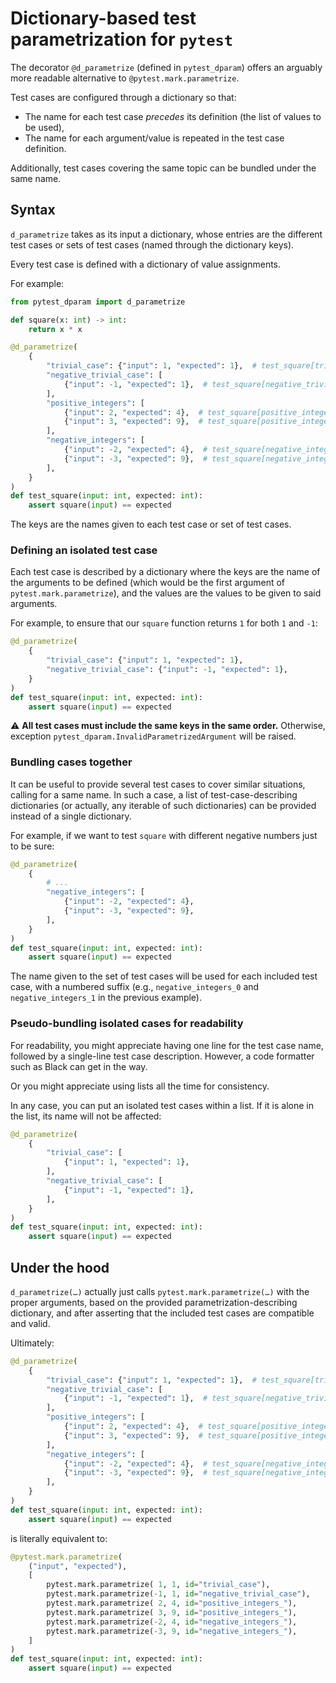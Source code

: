 # Dictionary-based test parametrization for `pytest`

The decorator `@d_parametrize` (defined in `pytest_dparam`) offers an arguably more readable alternative to `@pytest.mark.parametrize`.

Test cases are configured through a dictionary so that:
- The name for each test case *precedes* its definition (the list of values to be used),
- The name for each argument/value is repeated in the test case definition.

Additionally, test cases covering the same topic can be bundled under the same name.

## Syntax

`d_parametrize` takes as its input a dictionary, whose entries are the different test cases or sets of test cases (named through the dictionary keys).

Every test case is defined with a dictionary of value assignments.

For example:

```python
from pytest_dparam import d_parametrize

def square(x: int) -> int:
    return x * x

@d_parametrize(
    {
        "trivial_case": {"input": 1, "expected": 1},  # test_square[trivial_case]
        "negative_trivial_case": [
            {"input": -1, "expected": 1},  # test_square[negative_trivial_case]
        ],
        "positive_integers": [
            {"input": 2, "expected": 4},  # test_square[positive_integers_0]
            {"input": 3, "expected": 9},  # test_square[positive_integers_1]
        ],
        "negative_integers": [
            {"input": -2, "expected": 4},  # test_square[negative_integers_0]
            {"input": -3, "expected": 9},  # test_square[negative_integers_1]
        ],
    }
)
def test_square(input: int, expected: int):
    assert square(input) == expected
```

The keys are the names given to each test case or set of test cases.

### Defining an isolated test case

Each test case is described by a dictionary where the keys are the name of the arguments to be defined
(which would be the first argument of `pytest.mark.parametrize`),
and the values are the values to be given to said arguments.

For example, to ensure that our `square` function returns `1` for both `1` and `-1`:

```python
@d_parametrize(
    {
        "trivial_case": {"input": 1, "expected": 1},
        "negative_trivial_case": {"input": -1, "expected": 1},
    }
)
def test_square(input: int, expected: int):
    assert square(input) == expected
```

⚠ **All test cases must include the same keys in the same order.**
Otherwise, exception `pytest_dparam.InvalidParametrizedArgument` will be raised.

### Bundling cases together

It can be useful to provide several test cases to cover similar situations, calling for a same name.
In such a case, a list of test-case-describing dictionaries (or actually, any iterable of such dictionaries) can be provided instead of a single dictionary.

For example, if we want to test `square` with different negative numbers just to be sure:
```python
@d_parametrize(
    {
        # ...
        "negative_integers": [
            {"input": -2, "expected": 4},
            {"input": -3, "expected": 9},
        ],
    }
)
def test_square(input: int, expected: int):
    assert square(input) == expected
```

The name given to the set of test cases will be used for each included test case, with a numbered suffix (e.g., `negative_integers_0` and `negative_integers_1` in the previous example).

### Pseudo-bundling isolated cases for readability

For readability, you might appreciate having one line for the test case name, followed by a single-line test case description.
However, a code formatter such as Black can get in the way.

Or you might appreciate using lists all the time for consistency.

In any case, you can put an isolated test cases within a list. If it is alone in the list, its name will not be affected:
```python
@d_parametrize(
    {
        "trivial_case": [
            {"input": 1, "expected": 1},
        ],
        "negative_trivial_case": [
            {"input": -1, "expected": 1},
        ],
    }
)
def test_square(input: int, expected: int):
    assert square(input) == expected
```


## Under the hood

`d_parametrize(…)` actually just calls `pytest.mark.parametrize(…)` with the proper arguments,
based on the provided parametrization-describing dictionary,
and after asserting that the included test cases are compatible and valid.

Ultimately:
```python
@d_parametrize(
    {
        "trivial_case": {"input": 1, "expected": 1},  # test_square[trivial_case]
        "negative_trivial_case": [
            {"input": -1, "expected": 1},  # test_square[negative_trivial_case]
        ],
        "positive_integers": [
            {"input": 2, "expected": 4},  # test_square[positive_integers_0]
            {"input": 3, "expected": 9},  # test_square[positive_integers_1]
        ],
        "negative_integers": [
            {"input": -2, "expected": 4},  # test_square[negative_integers_0]
            {"input": -3, "expected": 9},  # test_square[negative_integers_1]
        ],
    }
)
def test_square(input: int, expected: int):
    assert square(input) == expected
```
is literally equivalent to:
```python
@pytest.mark.parametrize(
    ("input", "expected"),
    [
        pytest.mark.parametrize( 1, 1, id="trivial_case"),
        pytest.mark.parametrize(-1, 1, id="negative_trivial_case"),
        pytest.mark.parametrize( 2, 4, id="positive_integers_"),
        pytest.mark.parametrize( 3, 9, id="positive_integers_"),
        pytest.mark.parametrize(-2, 4, id="negative_integers_"),
        pytest.mark.parametrize(-3, 9, id="negative_integers_"),
    ]
)
def test_square(input: int, expected: int):
    assert square(input) == expected
```
